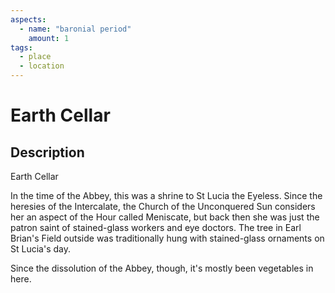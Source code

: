 ```yaml
---
aspects: 
  - name: "baronial period"
    amount: 1
tags:
  - place
  - location
---
```


# Earth Cellar

## Description
Earth Cellar

In the time of the Abbey, this was a shrine to St Lucia the Eyeless. Since the heresies of the Intercalate, the Church of the Unconquered Sun considers her an aspect of the Hour called Meniscate, but back then she was just the patron saint of stained-glass workers and eye doctors. The tree in Earl Brian's Field outside was traditionally hung with stained-glass ornaments on St Lucia's day.

Since the dissolution of the Abbey, though, it's mostly been vegetables in here.